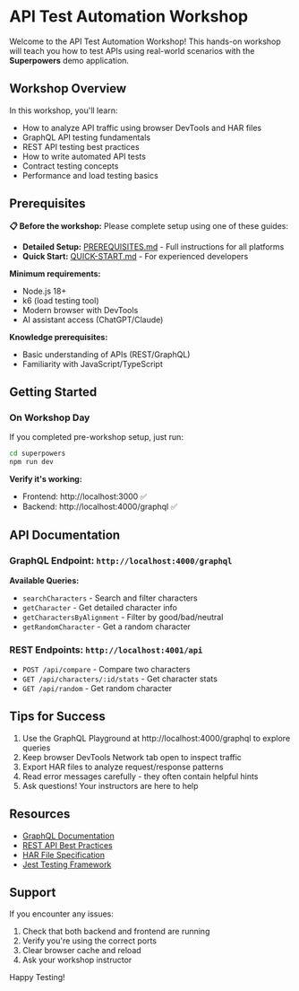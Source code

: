 # API Test Automation Workshop

Welcome to the API Test Automation Workshop! This hands-on workshop will teach you how to test APIs using real-world scenarios with the **Superpowers** demo application.

## Workshop Overview

In this workshop, you'll learn:
- How to analyze API traffic using browser DevTools and HAR files
- GraphQL API testing fundamentals
- REST API testing best practices
- How to write automated API tests
- Contract testing concepts
- Performance and load testing basics

## Prerequisites

**📋 Before the workshop:** Please complete setup using one of these guides:
- **Detailed Setup:** [PREREQUISITES.md](PREREQUISITES.md) - Full instructions for all platforms
- **Quick Start:** [QUICK-START.md](QUICK-START.md) - For experienced developers

**Minimum requirements:**
- Node.js 18+
- k6 (load testing tool)
- Modern browser with DevTools
- AI assistant access (ChatGPT/Claude)

**Knowledge prerequisites:**
- Basic understanding of APIs (REST/GraphQL)
- Familiarity with JavaScript/TypeScript

## Getting Started

### On Workshop Day

If you completed pre-workshop setup, just run:

```bash
cd superpowers
npm run dev
```

**Verify it's working:**
- Frontend: http://localhost:3000 ✅
- Backend: http://localhost:4000/graphql ✅

## API Documentation

### GraphQL Endpoint: `http://localhost:4000/graphql`

**Available Queries:**
- `searchCharacters` - Search and filter characters
- `getCharacter` - Get detailed character info
- `getCharactersByAlignment` - Filter by good/bad/neutral
- `getRandomCharacter` - Get a random character

### REST Endpoints: `http://localhost:4001/api`

- `POST /api/compare` - Compare two characters
- `GET /api/characters/:id/stats` - Get character stats
- `GET /api/random` - Get random character

## Tips for Success

1. Use the GraphQL Playground at http://localhost:4000/graphql to explore queries
2. Keep browser DevTools Network tab open to inspect traffic
3. Export HAR files to analyze request/response patterns
4. Read error messages carefully - they often contain helpful hints
5. Ask questions! Your instructors are here to help

## Resources

- [GraphQL Documentation](https://graphql.org/learn/)
- [REST API Best Practices](https://restfulapi.net/)
- [HAR File Specification](http://www.softwareishard.com/blog/har-12-spec/)
- [Jest Testing Framework](https://jestjs.io/)

## Support

If you encounter any issues:
1. Check that both backend and frontend are running
2. Verify you're using the correct ports
3. Clear browser cache and reload
4. Ask your workshop instructor

Happy Testing!
